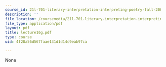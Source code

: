 ```yaml
---
course_id: 21l-701-literary-interpretation-interpreting-poetry-fall-2003
description: ''
file_location: /coursemedia/21l-701-literary-interpretation-interpreting-poetry-fall-2003/4f28a56d567faae131d1d14c9eab97ca_lecture16g.pdf
file_type: application/pdf
layout: pdf
title: lecture16g.pdf
type: course
uid: 4f28a56d567faae131d1d14c9eab97ca

---
```

None